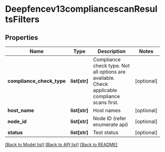 # Deepfencev13compliancescanResultsFilters

## Properties
Name | Type | Description | Notes
------------ | ------------- | ------------- | -------------
**compliance_check_type** | **list[str]** | Compliance check type. Not all options are available. Check applicable compliance scans first. | [optional] 
**host_name** | **list[str]** | Host names | [optional] 
**node_id** | **list[str]** | Node ID (refer enumerate api) | [optional] 
**status** | **list[str]** | Test status | [optional] 

[[Back to Model list]](../README.md#documentation-for-models) [[Back to API list]](../README.md#documentation-for-api-endpoints) [[Back to README]](../README.md)


